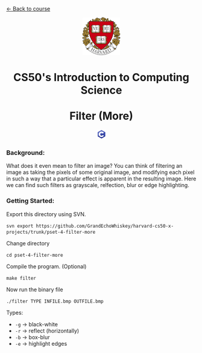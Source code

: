 [<- Back to course](../README.md)

<p align="center"><a href="https://cs50.harvard.edu/x/2022">
  <img src="https://github.com/GrandEchoWhiskey/grandechowhiskey/blob/main/icons/course/harvard100.png" /><br>
</a></p>
<h1 align="center">CS50's Introduction to Computing Science<br><br>Filter (More)</h1>

<p align="center"><a href="#">
  <img src="https://github.com/GrandEchoWhiskey/grandechowhiskey/blob/main/icons/programming/c.png" />
</a></p>

### Background:
What does it even mean to filter an image? You can think of filtering an image as taking the pixels of some original image, and modifying each pixel in such a way that a particular effect is apparent in the resulting image. Here we can find such filters as grayscale, relfection, blur or edge highlighting.

### Getting Started:
Export this directory using SVN.
```
svn export https://github.com/GrandEchoWhiskey/harvard-cs50-x-projects/trunk/pset-4-filter-more
```
Change directory
```
cd pset-4-filter-more
```
Compile the program. (Optional)
```
make filter
```
Now run the binary file
```
./filter TYPE INFILE.bmp OUTFILE.bmp
```

Types:
* `-g` -> black-white
* `-r` -> reflect (horizontally)
* `-b` -> box-blur
* `-e` -> highlight edges
